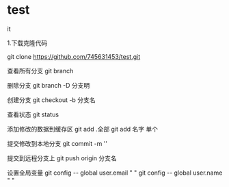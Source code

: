 # test
it

1.下载克隆代码

git clone https://github.com/745631453/test.git

查看所有分支
git branch 

删除分支
git branch -D 分支明

创建分支
git checkout -b 分支名

查看状态
git status

添加修改的数据到缓存区
git add .全部
git add 名字 单个

提交修改到本地分支
git commit -m ''

提交到远程分支上
git push origin 分支名

设置全局变量
git config -- global user.email " "
git config -- global user.name " "
